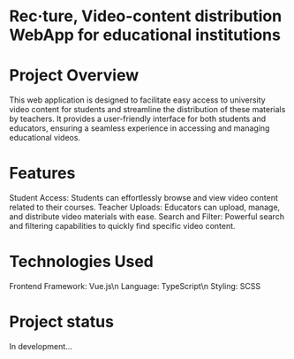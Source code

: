 # Rec·ture, Video-content distribution WebApp for educational institutions

# Project Overview
This web application is designed to facilitate easy access to university video content for students and streamline the distribution of these materials by teachers. It provides a user-friendly interface for both students and educators, ensuring a seamless experience in accessing and managing educational videos.

# Features
Student Access: Students can effortlessly browse and view video content related to their courses.
Teacher Uploads: Educators can upload, manage, and distribute video materials with ease.
Search and Filter: Powerful search and filtering capabilities to quickly find specific video content.

# Technologies Used
Frontend Framework: Vue.js\n
Language: TypeScript\n
Styling: SCSS

# Project status
In development...
